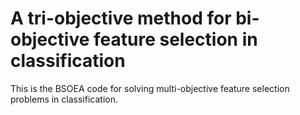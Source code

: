 # A tri-objective method for bi-objective feature selection in classification
This is the BSOEA code for solving multi-objective feature selection problems in classification.
